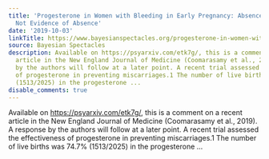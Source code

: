 ```yaml
---
title: 'Progesterone in Women with Bleeding in Early Pregnancy: Absence of Evidence,
  Not Evidence of Absence'
date: '2019-10-03'
linkTitle: https://www.bayesianspectacles.org/progesterone-in-women-with-bleeding-in-early-pregnancy-absence-of-evidence-not-evidence-of-absence/
source: Bayesian Spectacles
description: Available on https://psyarxiv.com/etk7g/, this is a comment on a recent
  article in the New England Journal of Medicine (Coomarasamy et al., 2019). A response
  by the authors will follow at a later point. A recent trial assessed the effectiveness
  of progesterone in preventing miscarriages.1 The number of live births was 74.7%
  (1513/2025) in the progesterone ...
disable_comments: true
---
```

Available on https://psyarxiv.com/etk7g/, this is a comment on a recent article in the New England Journal of Medicine (Coomarasamy et al., 2019). A response by the authors will follow at a later point. A recent trial assessed the effectiveness of progesterone in preventing miscarriages.1 The number of live births was 74.7% (1513/2025) in the progesterone ...